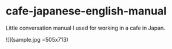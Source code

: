 # cafe-japanese-english-manual

Little conversation manual I used for working in a cafe in Japan.

![](sample.jpg =505x713)

